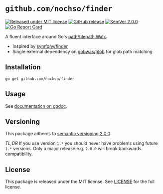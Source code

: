`github.com/nochso/finder`
==========================

[![Released under MIT license](https://img.shields.io/badge/license-MIT-blue.svg)](LICENSE)
[![GitHub release](https://img.shields.io/github/release/nochso/finder.svg?maxAge=2592000)](https://github.com/nochso/finder/releases)
[![SemVer 2.0.0](https://img.shields.io/badge/SemVer-2.0.0-blue.svg)][semver]
[![Go Report Card](https://goreportcard.com/badge/github.com/nochso/finder)](https://goreportcard.com/report/github.com/nochso/finder)

A fluent interface around Go's [path/filepath.Walk].

- Inspired by [symfony/finder]
- Single external dependency on [gobwas/glob] for glob path matching

Installation
------------

```
go get github.com/nochso/finder
```

Usage
-----
See [documentation on godoc][godoc].

Versioning
----------

This package adheres to [semantic versioning 2.0.0][semver].

*TL;DR* If you use version `1.*` you should never have problems using future
`1.*` versions. Only a major release e.g. `2.0.0` will break backwards
compatibility.

License
-------

This package is released under the MIT license. See [LICENSE] for the full
license.

[path/filepath.Walk]: https://golang.org/pkg/path/filepath/#Walk
[symfony/finder]: https://symfony.com/doc/current/components/finder.html
[gobwas/glob]: https://github.com/gobwas/glob
[LICENSE]: LICENSE
[semver]: http://semver.org/spec/v2.0.0.html
[godoc]: https://godoc.org/github.com/nochso/finder